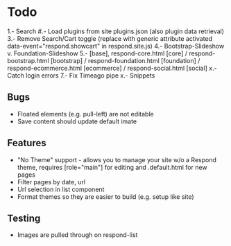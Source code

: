 # Todo
1.- Search
#.- Load plugins from site plugins.json (also plugin data retrieval)
3.- Remove Search/Cart toggle (replace with generic attribute activated data-event="respond.showcart" in respond.site.js)
4.- Bootstrap-Slideshow v. Foundation-Slideshow
5.- [base], respond-core.html [core] / respond-bootstrap.html [bootstrap] / respond-foundation.html [foundation] / respond-ecommerce.html [ecommerce] / respond-social.html [social]
x.- Catch login errors
7.- Fix Timeago pipe
x.- Snippets

## Bugs
- Floated elements (e.g. pull-left) are not editable
- Save content should update default imate

## Features



- "No Theme" support - allows you to manage your site w/o a Respond theme, requires [role="main"] for editing and .default.html for new pages
- Filter pages by date, url
- Url selection in list component 
- Format themes so they are easier to build (e.g. setup like site)

## Testing
- Images are pulled through on respond-list